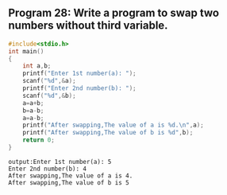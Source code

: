 ## Program 28: Write a program to swap two numbers without third variable.
```C
#include<stdio.h>
int main()
{
	int a,b;
	printf("Enter 1st number(a): ");
	scanf("%d",&a);
	printf("Enter 2nd number(b): ");
	scanf("%d",&b);
	a=a+b;
	b=a-b;
	a=a-b;
	printf("After swapping,The value of a is %d.\n",a);
	printf("After swapping,The value of b is %d",b);
	return 0;
}
```
```
output:Enter 1st number(a): 5
Enter 2nd number(b): 4
After swapping,The value of a is 4.
After swapping,The value of b is 5
```
